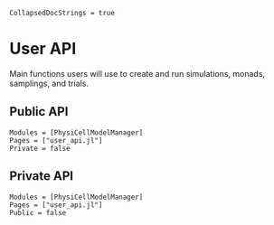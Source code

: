```@meta
CollapsedDocStrings = true
```

# User API

Main functions users will use to create and run simulations, monads, samplings, and trials.

## Public API
```@autodocs
Modules = [PhysiCellModelManager]
Pages = ["user_api.jl"]
Private = false
```

## Private API
```@autodocs
Modules = [PhysiCellModelManager]
Pages = ["user_api.jl"]
Public = false
```